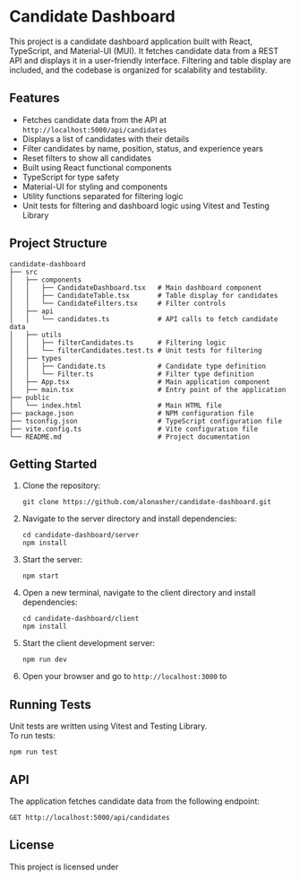 # Candidate Dashboard

This project is a candidate dashboard application built with React, TypeScript, and Material-UI (MUI). It fetches candidate data from a REST API and displays it in a user-friendly interface. Filtering and table display are included, and the codebase is organized for scalability and testability.

## Features

- Fetches candidate data from the API at `http://localhost:5000/api/candidates`
- Displays a list of candidates with their details
- Filter candidates by name, position, status, and experience years
- Reset filters to show all candidates
- Built using React functional components
- TypeScript for type safety
- Material-UI for styling and components
- Utility functions separated for filtering logic
- Unit tests for filtering and dashboard logic using Vitest and Testing Library

## Project Structure

```
candidate-dashboard
├── src
│   ├── components
│   │   ├── CandidateDashboard.tsx   # Main dashboard component
│   │   ├── CandidateTable.tsx       # Table display for candidates
│   │   └── CandidateFilters.tsx     # Filter controls
│   ├── api
│   │   └── candidates.ts            # API calls to fetch candidate data
│   ├── utils
│   │   ├── filterCandidates.ts      # Filtering logic
│   │   └── filterCandidates.test.ts # Unit tests for filtering
│   ├── types
│   │   ├── Candidate.ts             # Candidate type definition
│   │   └── Filter.ts                # Filter type definition
│   ├── App.tsx                      # Main application component
│   ├── main.tsx                     # Entry point of the application
├── public
│   └── index.html                   # Main HTML file
├── package.json                     # NPM configuration file
├── tsconfig.json                    # TypeScript configuration file
├── vite.config.ts                   # Vite configuration file
└── README.md                        # Project documentation
```

## Getting Started

1. Clone the repository:
   ```
   git clone https://github.com/alonasher/candidate-dashboard.git
   ```

2. Navigate to the server directory and install dependencies:
   ```
   cd candidate-dashboard/server
   npm install
   ```

3. Start the server:
   ```
   npm start
   ```

4. Open a new terminal, navigate to the client directory and install dependencies:
   ```
   cd candidate-dashboard/client
   npm install
   ```

5. Start the client development server:
   ```
   npm run dev
   ```

6. Open your browser and go to `http://localhost:3000` to

## Running Tests

Unit tests are written using Vitest and Testing Library.  
To run tests:
```
npm run test
```

## API

The application fetches candidate data from the following endpoint:
```
GET http://localhost:5000/api/candidates
```

## License

This project is licensed under
